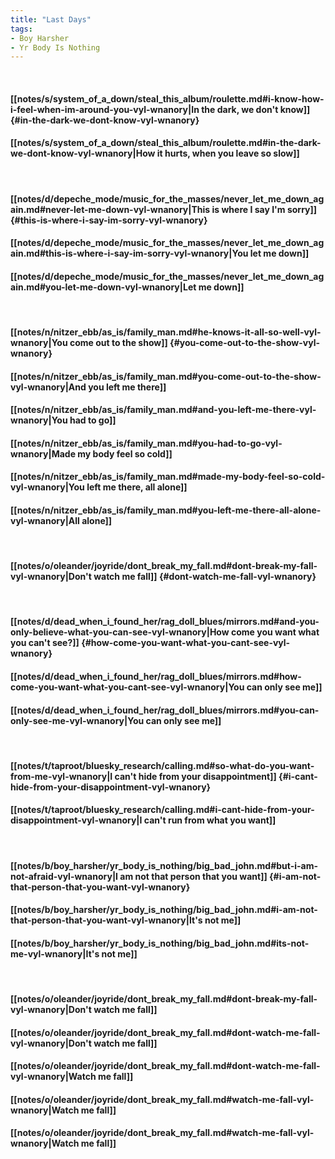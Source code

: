 ```yaml
---
title: "Last Days"
tags:
- Boy Harsher
- Yr Body Is Nothing
---
```

&nbsp;
#### [[notes/s/system_of_a_down/steal_this_album/roulette.md#i-know-how-i-feel-when-im-around-you-vyl-wnanory|In the dark, we don't know]] {#in-the-dark-we-dont-know-vyl-wnanory}
#### [[notes/s/system_of_a_down/steal_this_album/roulette.md#in-the-dark-we-dont-know-vyl-wnanory|How it hurts, when you leave so slow]]
&nbsp;
#### [[notes/d/depeche_mode/music_for_the_masses/never_let_me_down_again.md#never-let-me-down-vyl-wnanory|This is where I say I'm sorry]] {#this-is-where-i-say-im-sorry-vyl-wnanory}
#### [[notes/d/depeche_mode/music_for_the_masses/never_let_me_down_again.md#this-is-where-i-say-im-sorry-vyl-wnanory|You let me down]]
#### [[notes/d/depeche_mode/music_for_the_masses/never_let_me_down_again.md#you-let-me-down-vyl-wnanory|Let me down]]
&nbsp;
#### [[notes/n/nitzer_ebb/as_is/family_man.md#he-knows-it-all-so-well-vyl-wnanory|You come out to the show]] {#you-come-out-to-the-show-vyl-wnanory}
#### [[notes/n/nitzer_ebb/as_is/family_man.md#you-come-out-to-the-show-vyl-wnanory|And you left me there]]
#### [[notes/n/nitzer_ebb/as_is/family_man.md#and-you-left-me-there-vyl-wnanory|You had to go]]
#### [[notes/n/nitzer_ebb/as_is/family_man.md#you-had-to-go-vyl-wnanory|Made my body feel so cold]]
#### [[notes/n/nitzer_ebb/as_is/family_man.md#made-my-body-feel-so-cold-vyl-wnanory|You left me there, all alone]]
#### [[notes/n/nitzer_ebb/as_is/family_man.md#you-left-me-there-all-alone-vyl-wnanory|All alone]]
&nbsp;
#### [[notes/o/oleander/joyride/dont_break_my_fall.md#dont-break-my-fall-vyl-wnanory|Don't watch me fall]] {#dont-watch-me-fall-vyl-wnanory}
&nbsp;
#### [[notes/d/dead_when_i_found_her/rag_doll_blues/mirrors.md#and-you-only-believe-what-you-can-see-vyl-wnanory|How come you want what you can't see?]] {#how-come-you-want-what-you-cant-see-vyl-wnanory}
#### [[notes/d/dead_when_i_found_her/rag_doll_blues/mirrors.md#how-come-you-want-what-you-cant-see-vyl-wnanory|You can only see me]]
#### [[notes/d/dead_when_i_found_her/rag_doll_blues/mirrors.md#you-can-only-see-me-vyl-wnanory|You can only see me]]
&nbsp;
#### [[notes/t/taproot/bluesky_research/calling.md#so-what-do-you-want-from-me-vyl-wnanory|I can't hide from your disappointment]] {#i-cant-hide-from-your-disappointment-vyl-wnanory}
#### [[notes/t/taproot/bluesky_research/calling.md#i-cant-hide-from-your-disappointment-vyl-wnanory|I can't run from what you want]]
&nbsp;
#### [[notes/b/boy_harsher/yr_body_is_nothing/big_bad_john.md#but-i-am-not-afraid-vyl-wnanory|I am not that person that you want]] {#i-am-not-that-person-that-you-want-vyl-wnanory}
#### [[notes/b/boy_harsher/yr_body_is_nothing/big_bad_john.md#i-am-not-that-person-that-you-want-vyl-wnanory|It's not me]]
#### [[notes/b/boy_harsher/yr_body_is_nothing/big_bad_john.md#its-not-me-vyl-wnanory|It's not me]]
&nbsp;
#### [[notes/o/oleander/joyride/dont_break_my_fall.md#dont-break-my-fall-vyl-wnanory|Don't watch me fall]]
#### [[notes/o/oleander/joyride/dont_break_my_fall.md#dont-watch-me-fall-vyl-wnanory|Don't watch me fall]]
#### [[notes/o/oleander/joyride/dont_break_my_fall.md#dont-watch-me-fall-vyl-wnanory|Watch me fall]]
#### [[notes/o/oleander/joyride/dont_break_my_fall.md#watch-me-fall-vyl-wnanory|Watch me fall]]
#### [[notes/o/oleander/joyride/dont_break_my_fall.md#watch-me-fall-vyl-wnanory|Watch me fall]]
